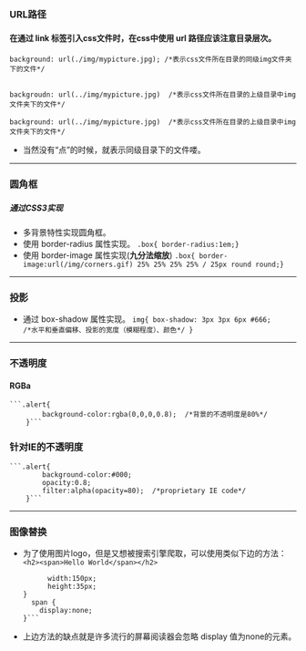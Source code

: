 ### URL路径
#### 在通过 link 标签引入css文件时，在css中使用  url 路径应该注意目录层次。
```
background: url(./img/mypicture.jpg); /*表示css文件所在目录的同级img文件夹下的文件*/


backgroudn: url(../img/mypicture.jpg)  /*表示css文件所在目录的上级目录中img文件夹下的文件*/

background: url(../img/mypicture.jpg)  /*表示css文件所在目录的上级目录中img文件夹下的文件*/

```
- 当然没有“点”的时候，就表示同级目录下的文件喽。 

---
### 圆角框
##### 通过CSS3实现
- 多背景特性实现圆角框。
- 使用 border-radius 属性实现。
`.box{ border-radius:1em;}`
- 使用 border-image 属性实现(**九分法缩放**)
`.box{ border-image:url(/img/corners.gif) 25% 25% 25% 25% / 25px round round;} `

---
### 投影
- 通过 box-shadow 属性实现。
    `img{
        box-shadow: 3px 3px 6px #666;      
         /*水平和垂直偏移、投影的宽度（模糊程度）、颜色*/
    }`

---
### 不透明度
#### RGBa
    ```.alert{
            background-color:rgba(0,0,0,0.8);  /*背景的不透明度是80%*/
        }```
### 针对IE的不透明度
    ```.alert{
            background-color:#000;
            opacity:0.8;
            filter:alpha(opacity=80);  /*proprietary IE code*/
        }```

---
### 图像替换
- 为了使用图片logo，但是又想被搜索引擎爬取，可以使用类似下边的方法：
  `<h2><span>Hello World</span></h2>`
  ```h2 { background:url(hello_world.gif) no-repeat;
        width:150px;
        height:35px;
  }
    span {
      display:none;
  }```

- 上边方法的缺点就是许多流行的屏幕阅读器会忽略 display 值为none的元素。
